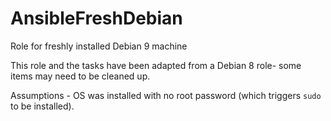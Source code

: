 # AnsibleFreshDebian
Role for freshly installed Debian 9 machine

This role and the tasks have been adapted from a Debian 8 role- some items may need to be cleaned up.

Assumptions - OS was installed with no root password (which triggers `sudo` to be installed).

